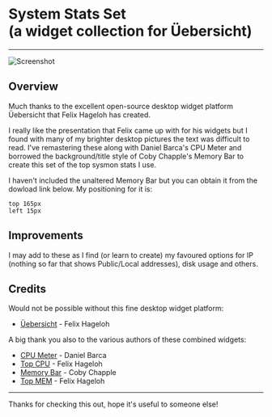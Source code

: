 # System Stats Set<br/>(a widget collection for Üebersicht)

---
![Screenshot](https://raw.githubusercontent.com/plmtr/Ubersicht-System-Stats-Set/master/screenshot.png)

## Overview
Much thanks to the excellent open-source desktop widget platform Üebersicht that Felix Hageloh has created.

I really like the presentation that Felix came up with for his widgets but I found with many of my brighter desktop pictures the text was difficult to read. I've remastering these along with Daniel Barca's CPU Meter and borrowed the background/title style of Coby Chapple's Memory Bar to create this set of the top sysmon stats I use.

I haven't included the unaltered Memory Bar but you can obtain it from the dowload link below. My positioning for it is:

    top 165px
    left 15px


## Improvements
I may add to these as I find (or learn to create) my favoured options for IP (nothing so far that shows Public/Local addresses), disk usage and others.

## Credits

Would not be possible without this fine desktop widget platform:

* [Üebersicht](https://github.com/felixhageloh/uebersicht) - Felix Hageloh

A big thank you also to the various authors of these combined widgets:

* [CPU Meter](https://github.com/DaniBarca/CPU-Usage-bar-Widget) - Daniel Barca
* [Top CPU](https://raw.githubusercontent.com/felixhageloh/uebersicht-widgets/master/top-cpu/top-cpu.widget.zip) - Felix Hageloh
* [Memory Bar](https://github.com/cobyism/ubersicht-memory-bar) - Coby Chapple
* [Top MEM](https://raw.githubusercontent.com/felixhageloh/uebersicht-widgets/master/top-mem/top-mem.widget.zip) - Felix Hageloh

---

Thanks for checking this out, hope it's useful to someone else!
